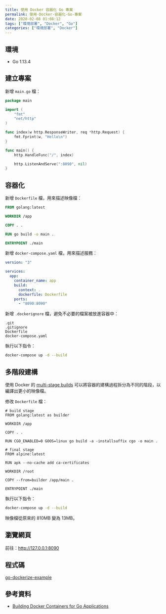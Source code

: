```yaml
---
title: 使用 Docker 容器化 Go 專案
permalink: 使用-Docker-容器化-Go-專案
date: 2020-02-08 01:08:12
tags: ["環境部署", "Docker", "Go"]
categories: ["環境部署", "Docker"]
---
```


## 環境

- Go 1.13.4

## 建立專案

新增 `main.go` 檔：

```GO
package main

import (
	"fmt"
	"net/http"
)

func index(w http.ResponseWriter, req *http.Request) {
	fmt.Fprint(w, "Hello\n")
}

func main() {
	http.HandleFunc("/", index)

	http.ListenAndServe(":8090", nil)
}
```

## 容器化

新增 `Dockerfile` 檔，用來描述映像檔：

```DOCKERFILE
FROM golang:latest

WORKDIR /app

COPY . .

RUN go build -o main .

ENTRYPOINT ./main
```

新增 `docker-compose.yaml` 檔，用來描述服務：

```YAML
version: "3"

services:
  app:
    container_name: app
    build:
      context: .
      dockerfile: Dockerfile
    ports:
      - "8090:8090"
```

新增 `.dockerignore` 檔，避免不必要的檔案被放進容器中：

```ENV
.git
.gitignore
Dockerfile
docker-compose.yaml
```

執行以下指令：

```BASH
docker-compose up -d --build
```

## 多階段建構

使用 Docker 的 [multi-stage builds](https://docs.docker.com/develop/develop-images/multistage-build/) 可以將容器的建構過程拆分為不同的階段，以編譯出更小的映像檔。

修改 `Dockerfile` 檔：

```Docker
# build stage
FROM golang:latest as builder

WORKDIR /app

COPY . .

RUN CGO_ENABLED=0 GOOS=linux go build -a -installsuffix cgo -o main .

# final stage
FROM alpine:latest

RUN apk --no-cache add ca-certificates

WORKDIR /root

COPY --from=builder /app/main .

ENTRYPOINT ./main
```

執行以下指令：

```BASH
docker-compose up -d --build
```

映像檔從原來的 810MB 變為 13MB。

## 瀏覽網頁

前往：<http://127.0.0.1:8090>

## 程式碼

[go-dockerize-example](https://github.com/memochou1993/go-dockerize-example)

## 參考資料

- [Building Docker Containers for Go Applications](https://www.callicoder.com/docker-golang-image-container-example/)
